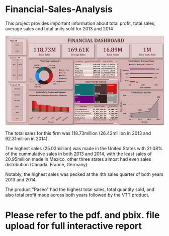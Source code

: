 # Financial-Sales-Analysis

This project provides important information about total profit, total sales, average sales and total units sold for 2013 and 2014

![](./financial_sales_dashboard.JPG)

The total sales for this firm was 118.73million (26.42million in 2013 and 92.31million in 2014).

The highest sales (25.03million) was made in the United States with 21.08% of the cummulative sales in both 2013 and 2014, with the least sales of 20.95million made in Mexico, other three states almost had even sales distribution (Canada, France, Germany).

Notably, the highest sales was pecked at the 4th sales quarter of both years 2013 and 2014.

The product "Paseo" had the highest total sales, total quantity sold, and also total profit made across both years followed by the VTT product.

# Please refer to the pdf. and pbix. file upload for full interactive report
